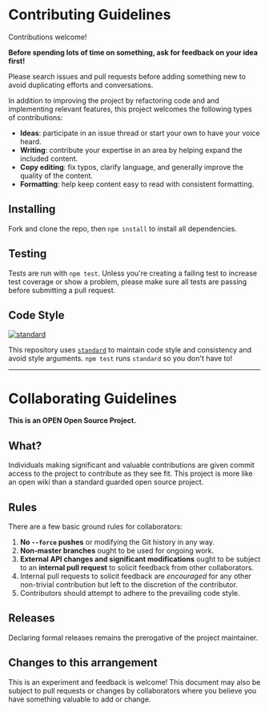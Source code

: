# Contributing Guidelines

Contributions welcome!

**Before spending lots of time on something, ask for feedback on your idea first!**

Please search issues and pull requests before adding something new to avoid duplicating efforts and conversations.

In addition to improving the project by refactoring code and and implementing relevant features, this project welcomes the following types of contributions:

- **Ideas**: participate in an issue thread or start your own to have your voice heard.
- **Writing**: contribute your expertise in an area by helping expand the included content.
- **Copy editing**: fix typos, clarify language, and generally improve the quality of the content.
- **Formatting**: help keep content easy to read with consistent formatting.

## Installing

Fork and clone the repo, then `npm install` to install all dependencies.

## Testing

Tests are run with `npm test`. Unless you're creating a failing test to increase test coverage or show a problem, please make sure all tests are passing before submitting a pull request.

## Code Style

[![standard][standard-image]][standard-url]

This repository uses [`standard`][standard-url] to maintain code style and consistency and avoid style arguments. `npm test` runs `standard` so you don't have to!

[standard-image]: https://cdn.rawgit.com/feross/standard/master/badge.svg
[standard-url]: https://github.com/feross/standard
[semistandard-image]: https://cdn.rawgit.com/flet/semistandard/master/badge.svg
[semistandard-url]: https://github.com/Flet/semistandard

---

# Collaborating Guidelines

**This is an OPEN Open Source Project.**

## What?

Individuals making significant and valuable contributions are given commit access to the project to contribute as they see fit. This project is more like an open wiki than a standard guarded open source project.

## Rules

There are a few basic ground rules for collaborators:

1. **No `--force` pushes** or modifying the Git history in any way.
1. **Non-master branches** ought to be used for ongoing work.
1. **External API changes and significant modifications** ought to be subject to an **internal pull request** to solicit feedback from other collaborators.
1. Internal pull requests to solicit feedback are *encouraged* for any other non-trivial contribution but left to the discretion of the contributor.
1. Contributors should attempt to adhere to the prevailing code style.

## Releases

Declaring formal releases remains the prerogative of the project maintainer.

## Changes to this arrangement

This is an experiment and feedback is welcome! This document may also be subject to pull requests or changes by collaborators where you believe you have something valuable to add or change.
